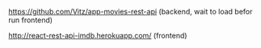 https://github.com/Vitz/app-movies-rest-api (backend, wait to load befor run frontend)


http://react-rest-api-imdb.herokuapp.com/ (frontend)
